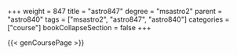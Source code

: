 +++
weight = 847
title = "astro847"
degree = "msastro2"
parent = "astro840"
tags = ["msastro2", "astro847", "astro840"]
categories = ["course"]
bookCollapseSection = false
+++

{{< genCoursePage >}}
